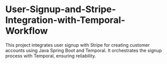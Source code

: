 # User-Signup-and-Stripe-Integration-with-Temporal-Workflow
This project integrates user signup with Stripe for creating customer accounts using Java Spring Boot and Temporal. It orchestrates the signup process with Temporal, ensuring reliability.
